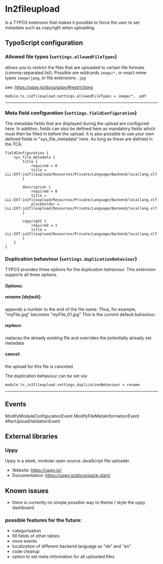 # In2fileupload

Is a TYPO3 extension that makes it possible to force the user to set metadata such as copyright when uploading.

## TypoScript configuration

### Allowed file types (`settings.allowedFileTypes`)

allows you to restrict the files that are uploaded to certain file formats (comma-separated list).
Possible are wildcards `image/*`, or exact mime types `image/jpeg`, or file extensions `.jpg`

see: https://uppy.io/docs/uppy/#restrictions

```typo3_typoscript
module.tx_in2fileupload.settings.allowedFileTypes = image/*, .pdf
```

____

### Meta field configuration (`settings.fieldConfiguration`)

The metadata fields that are displayed during the upload are configured here.
In addition, fields can also be defined here as mandatory fields which must then be filled in before the upload.
It is also possible to use your own defined fields in "sys_file_metadata" here. As long as these are defined in the TCA.

```typo3_typoscript
fieldConfiguration {
    sys_file_metadata {
        title {
            required = 0
            title = LLL:EXT:in2fileupload/Resources/Private/Language/Backend/locallang.xlf:title
        }

        description {
            required = 0
            title = LLL:EXT:in2fileupload/Resources/Private/Language/Backend/locallang.xlf:description
            placeholder = LLL:EXT:in2fileupload/Resources/Private/Language/Backend/locallang.xlf:description.placeholder
        }

        copyright {
            required = 1
            title = LLL:EXT:in2fileupload/Resources/Private/Language/Backend/locallang.xlf:copyright
        }
    }
}
```

### Duplication behaviour (`settings.duplicationBehaviour`)

TYPO3 provides three options for the duplication behaviour.
This extension supports all three options.

#### Options:

##### rename [default]:

appends a number to the end of the file name. Thus, for example, "myFile.jpg" becomes "myFile_01.jpg"
This is the current default bahaviour.

##### replace:

replaces the already existing file and overrides the potentially already set metadata

##### cancel:

the upload for this file is canceled

The duplication behaviour can be set via:

```typo3_typoscript
module.tx_in2fileupload.settings.duplicationBehaviour = rename
```

____

## Events

ModifyModuleConfigurationEvent
ModifyFileMetaInformationEvent
AfterUploadValidationEvent

## External libraries

### Uppy

Uppy is a sleek, modular open source JavaScript file uploader.

- Website: https://uppy.io/
- Documentation: https://uppy.io/docs/quick-start/

## Known issues

- there is currently no simple possible way to theme / style the uppy dashboard.

### possible features for the future:

- categorisation
- fill fields of other tables
- more events
- localization of different backend language as "de" and "en"
- code cleanup
- option to set meta information for all uploaded files
